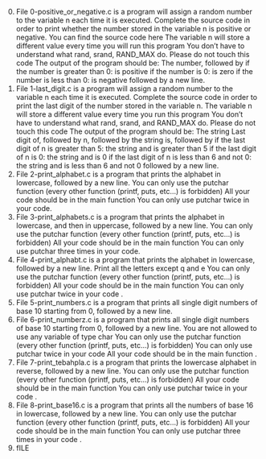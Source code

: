 0. File 0-positive_or_negative.c is a program will assign a random number to the variable n each time it is executed. Complete the source code in order to print whether the number stored in the variable n is positive or negative.
You can find the source code here
The variable n will store a different value every time you will run this program
You don’t have to understand what rand, srand, RAND_MAX do. Please do not touch this code
The output of the program should be:
The number, followed by
if the number is greater than 0: is positive
if the number is 0: is zero
if the number is less than 0: is negative
followed by a new line.
1. File 1-last_digit.c is a program will assign a random number to the variable n each time it is executed. Complete the source code in order to print the last digit of the number stored in the variable n.
The variable n will store a different value every time you run this program
You don’t have to understand what rand, srand, and RAND_MAX do. Please do not touch this code
The output of the program should be:
The string Last digit of, followed by
n, followed by
the string is, 
followed by
if the last digit of n is greater than 5: the string and is greater than 5
if the last digit of n is 0: the string and is 0
if the last digit of n is less than 6 and not 0: the string and is less than 6 and not 0
followed by a new line.
2. File 2-print_alphabet.c is a program that prints the alphabet in lowercase, followed by a new line.
You can only use the putchar function (every other function (printf, puts, etc…) is forbidden)
All your code should be in the main function
You can only use putchar twice in your code.
3. File  3-print_alphabets.c is a program that prints the alphabet in lowercase, and then in uppercase, followed by a new line.
You can only use the putchar function (every other function (printf, puts, etc…) is forbidden)
All your code should be in the main function
You can only use putchar three times in your code.
4. File 4-print_alphabt.c is a  program that prints the alphabet in lowercase, followed by a new line.
Print all the letters except q and e
You can only use the putchar function (every other function (printf, puts, etc…) is forbidden)
All your code should be in the main function
You can only use putchar twice in your code .
5. File 5-print_numbers.c is a program that prints all single digit numbers of base 10 starting from 0, followed by a new line.
6. File 6-print_numberz.c is a program that prints all single digit numbers of base 10 starting from 0, followed by a new line.
You are not allowed to use any variable of type char
You can only use the putchar function (every other function (printf, puts, etc…) is forbidden)
You can only use putchar twice in your code
All your code should be in the main function .
7. File 7-print_tebahpla.c is a program that prints the lowercase alphabet in reverse, followed by a new line.
You can only use the putchar function (every other function (printf, puts, etc…) is forbidden)
All your code should be in the main function
You can only use putchar twice in your code .
8. File 8-print_base16.c is a program that prints all the numbers of base 16 in lowercase, followed by a new line.
You can only use the putchar function (every other function (printf, puts, etc…) is forbidden)
All your code should be in the main function
You can only use putchar three times in your code .
9. fILE 
